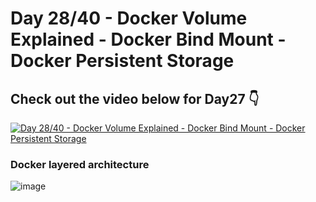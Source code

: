 # Day 28/40 - Docker Volume Explained - Docker Bind Mount - Docker Persistent Storage

## Check out the video below for Day27 👇

[![Day 28/40 - Docker Volume Explained - Docker Bind Mount - Docker Persistent Storage ](https://img.youtube.com/vi/ZAPX21TMkkQ/sddefault.jpg)](https://youtu.be/ZAPX21TMkkQ)


### Docker layered architecture

![image](https://github.com/user-attachments/assets/a1f16123-f868-4ee6-a872-7af521427ebf)
